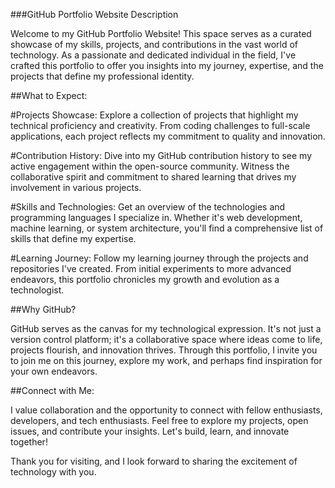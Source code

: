 
###GitHub Portfolio Website Description

Welcome to my GitHub Portfolio Website! This space serves as a curated showcase of my skills, projects, and contributions in the vast world of technology. As a passionate and dedicated individual in the field, I've crafted this portfolio to offer you insights into my journey, expertise, and the projects that define my professional identity.

##What to Expect:

#Projects Showcase: 
Explore a collection of projects that highlight my technical proficiency and creativity. From coding challenges to full-scale applications, each project reflects my commitment to quality and innovation.

#Contribution History: 
Dive into my GitHub contribution history to see my active engagement within the open-source community. Witness the collaborative spirit and commitment to shared learning that drives my involvement in various projects.

#Skills and Technologies: 
Get an overview of the technologies and programming languages I specialize in. Whether it's web development, machine learning, or system architecture, you'll find a comprehensive list of skills that define my expertise.

#Learning Journey: 
Follow my learning journey through the projects and repositories I've created. From initial experiments to more advanced endeavors, this portfolio chronicles my growth and evolution as a technologist.

##Why GitHub?

GitHub serves as the canvas for my technological expression. It's not just a version control platform; it's a collaborative space where ideas come to life, projects flourish, and innovation thrives. Through this portfolio, I invite you to join me on this journey, explore my work, and perhaps find inspiration for your own endeavors.

##Connect with Me:

I value collaboration and the opportunity to connect with fellow enthusiasts, developers, and tech enthusiasts. Feel free to explore my projects, open issues, and contribute your insights. Let's build, learn, and innovate together!

Thank you for visiting, and I look forward to sharing the excitement of technology with you.
